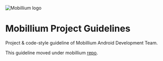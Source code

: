 ![Mobillium logo](http://mobillium.com/assets/images/logo.png)
# Mobillium Project Guidelines

Project & code-style guideline of Mobillium Android Development Team.

This guideline moved under mobillium [repo](https://github.com/mobillium/Android-Guidelines).
